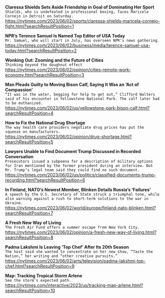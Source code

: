 **Claressa Shields Sets Aside Friendship in Goal of Dominating Her Sport**\
`Shields, who is undefeated in professional boxing, faces Maricela Cornejo in Detroit on Saturday.`\
https://nytimes.com/2023/06/02/sports/claressa-shields-maricela-cornejo-fight.html?searchResultPosition=1

**NPR’s Terence Samuel Is Named Top Editor of USA Today**\
`Mr. Samuel, who will start in July, has overseen NPR’s news gathering.`\
https://nytimes.com/2023/06/02/business/media/terence-samuel-usa-today.html?searchResultPosition=2

**Wonking Out: Zooming and the Future of Cities**\
`Thinking beyond the doughnut effect`\
https://nytimes.com/2023/06/02/opinion/cities-remote-work-economy.html?searchResultPosition=3

**Man Pleads Guilty to Moving Bison Calf, Saying It Was an ‘Act of Compassion’**\
`“It was in the water, begging for help to get out,” Clifford Walters said of his encounter in Yellowstone National Park. The calf later had to be euthanized.`\
https://nytimes.com/2023/06/02/us/yellowstone-park-bison-calf.html?searchResultPosition=4

**How to Fix the National Drug Shortage**\
`The way health care providers negotiate drug prices has put the squeeze on manufacturers.`\
https://nytimes.com/2023/06/02/opinion/drug-shortage.html?searchResultPosition=5

**Lawyers Unable to Find Document Trump Discussed in Recorded Conversation**\
`Prosecutors issued a subpoena for a description of military options for Iran mentioned by the former president during an interview. But Mr. Trump’s legal team said they could find no such document.`\
https://nytimes.com/2023/06/02/us/politics/classified-documents-trump-recording.html?searchResultPosition=6

**In Finland, NATO’s Newest Member, Blinken Details Russia’s ‘Failures’**\
`A speech by the U.S. Secretary of State struck a triumphal tone, while also warning against a rush to short-term solutions to the war in Ukraine.`\
https://nytimes.com/2023/06/02/world/europe/finland-nato-blinken.html?searchResultPosition=7

**A Fresh New Way of Living**\
`The Fresh Air Fund offers a summer escape from New York City.`\
https://nytimes.com/2023/06/02/opinion/a-fresh-new-way-of-living.html?searchResultPosition=8

**Padma Lakshmi Is Leaving ‘Top Chef’ After Its 20th Season**\
`The host said she wanted to concentrate on her new show, “Taste the Nation,” her writing and “other creative pursuits.”`\
https://nytimes.com/2023/06/02/arts/television/padma-lakshmi-top-chef.html?searchResultPosition=9

**Map: Tracking Tropical Storm Arlene**\
`See the storm’s expected path.`\
https://nytimes.com/interactive/2023/us/tracking-map-arlene.html?searchResultPosition=10

